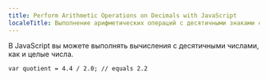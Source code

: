 ```yaml
---
title: Perform Arithmetic Operations on Decimals with JavaScript
localeTitle: Выполнение арифметических операций с десятичными знаками с помощью JavaScript
---
```

В JavaScript вы можете выполнять вычисления с десятичными числами, как и целые числа.
```
var quotient = 4.4 / 2.0; // equals 2.2 

```